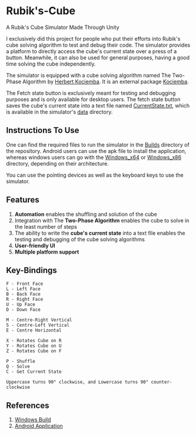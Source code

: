 # Rubik's-Cube
A Rubik's Cube Simulator Made Through Unity

I exclusively did this project for people who put their efforts into Rubik's cube solving algorithm to test and debug their code. The simulator provides a platform to directly access the cube's current state over a press of a button. Meanwhile, it can also be used for general purposes, having a good time solving the cube independently.

The simulator is equipped with a cube solving algorithm named The Two-Phase Algorithm by [Herbert Kociemba](https://www.speedsolving.com/wiki/index.php/Herbert_Kociemba). It is an external package [Kociemba](https://github.com/Megalomatt/Kociemba).

The Fetch state button is exclusively meant for testing and debugging purposes and is only available for desktop users. The fetch state button saves the cube's current state into a text file named [CurrentState.txt](https://github.com/milind-prajapat/Rubiks-Cube/blob/main/Builds/Windows_x64/Rubiks%20Cube_Data/CurrentState.txt), which is available in the simulator's [data](https://github.com/milind-prajapat/Rubiks-Cube/tree/main/Builds/Windows_x64/Rubiks%20Cube_Data) directory.

## Instructions To Use
One can find the required files to run the simulator in the [Builds](https://github.com/milind-prajapat/Rubiks-Cube/tree/main/Builds) directory of the repository. Android users can use the apk file to install the application, whereas windows users can go with the [Windows_x64](https://github.com/milind-prajapat/Rubiks-Cube/tree/main/Builds/Windows_x64) or [Windows_x86](https://github.com/milind-prajapat/Rubiks-Cube/tree/main/Builds/Windows_x86) directory, depending on their architecture.

You can use the pointing devices as well as the keyboard keys to use the simulator.

## Features
1. **Automation** enables the shuffling and solution of the cube
2. Integration with The **Two-Phase Algorithm** enables the cube to solve in the least number of steps
3. The ability to write the **cube's current state** into a text file enables the testing and debugging of the cube solving algorithms
4. **User-friendly UI**
5. **Multiple platform support**

## Key-Bindings
```
F - Front Face
L - Left Face
B - Back Face
R - Right Face
U - Up Face
D - Down Face

M - Centre-Right Vertical
S - Centre-Left Vertical
E - Centre Horizontal

X - Rotates Cube on R
Y - Rotates Cube on U
Z - Rotates Cube on F

P - Shuffle
Q - Solve
C - Get Current State

Uppercase turns 90° clockwise, and Lowercase turns 90° counter-clockwise
```

## References
1. [Windows Build](https://drive.google.com/file/d/1yPU8f04ILZ6PNuArOsjJkt3EMk4QQR_F/view?usp=sharing)
2. [Android Application](https://drive.google.com/file/d/1ExQ5nqQ2iixKeT88FqmeG6X6uyF3YHdG/view?usp=sharing)
